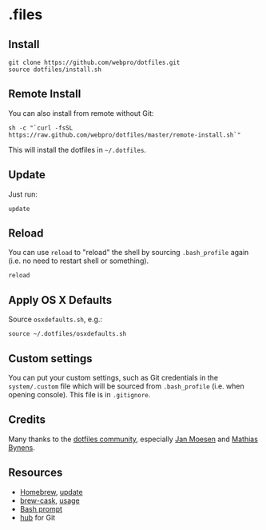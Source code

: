 # .files

## Install

    git clone https://github.com/webpro/dotfiles.git
    source dotfiles/install.sh

## Remote Install

You can also install from remote without Git:

    sh -c "`curl -fsSL https://raw.github.com/webpro/dotfiles/master/remote-install.sh`"

This will install the dotfiles in `~/.dotfiles`.

## Update

Just run:

	update

## Reload

You can use `reload` to "reload" the shell by sourcing `.bash_profile` again (i.e. no need to restart shell or something).

    reload

## Apply OS X Defaults

Source `osxdefaults.sh`, e.g.:

    source ~/.dotfiles/osxdefaults.sh

## Custom settings

You can put your custom settings, such as Git credentials in the `system/.custom` file which will be sourced from `.bash_profile` (i.e. when opening console). This file is in `.gitignore`.

## Credits

Many thanks to the [dotfiles community](http://dotfiles.github.io/), especially [Jan Moesen](https://github.com/janmoesen) and [Mathias Bynens](https://github.com/mathiasbynens).

## Resources

* [Homebrew](http://brew.sh/), [update](https://github.com/mxcl/homebrew/wiki/FAQ#how-do-i-update-my-local-packages)
* [brew-cask](https://github.com/phinze/homebrew-cask), [usage]((https://github.com/phinze/homebrew-cask/blob/master/USAGE.md))
* [Bash prompt](http://wiki.archlinux.org/index.php/Color_Bash_Prompt)
* [hub](http://hub.github.com/) for Git
